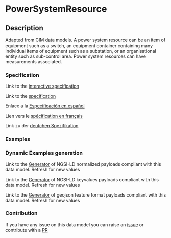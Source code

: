 # PowerSystemResource

## Description 

Adapted from CIM data models. A power system resource can be an item of equipment such as a switch, an equipment container containing many individual items of equipment such as a substation, or an organisational entity such as sub-control area. Power system resources can have measurements associated.
### Specification

Link to the [interactive specification](https://swagger.lab.fiware.org/?url=https://smart-data-models.github.io/dataModel.EnergyCIM/PowerSystemResource/swagger.yaml)

Link to the [specification](https://smart-data-models.github.io/dataModel.EnergyCIM/PowerSystemResource/doc/spec.md)

Enlace a la [Especificación en español](https://smart-data-models.github.io/dataModel.EnergyCIM/PowerSystemResource/doc/spec_ES.md)

Lien vers le [spécification en français](https://smart-data-models.github.io/dataModel.EnergyCIM/PowerSystemResource/doc/spec_FR.md)

Link zu der [deutchen Spezifikation](https://smart-data-models.github.io/dataModel.EnergyCIM/PowerSystemResource/doc/spec_DE.md)
### Examples
### Dynamic Examples generation

Link to the [Generator](https://smartdatamodels.org/extra/ngsi-ld_generator_v0.92.php?schemaUrl=https://raw.githubusercontent.com/smart-data-models/dataModel.EnergyCIM/master/PowerSystemResource/schema.json&email=info@smartdatamodels.org) of NGSI-LD normalized payloads compliant with this data model. Refresh for new values

Link to the [Generator](https://smartdatamodels.org/extra/ngsi-ld_generator_keyvalues_v0.92.php?schemaUrl=https://raw.githubusercontent.com/smart-data-models/dataModel.EnergyCIM/master/PowerSystemResource/schema.json&email=info@smartdatamodels.org) of NGSI-LD keyvalues payloads compliant with this data model. Refresh for new values

Link to the [Generator](https://smartdatamodels.org/extra/geojson_features_generator_v1.0.php?schemaUrl=https://raw.githubusercontent.com/smart-data-models/dataModel.EnergyCIM/master/PowerSystemResource/schema.json&email=info@smartdatamodels.org) of geojson feature format payloads compliant with this data model. Refresh for new values
### Contribution

 If you have any issue on this data model you can raise an [issue](https://github.com/smart-data-models/dataModel.EnergyCIM/issues)  or contribute with a [PR](https://github.com/smart-data-models/dataModel.EnergyCIM/pulls)